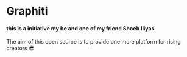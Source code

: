 # Graphiti

#### this is a initiative my be and one of my friend Shoeb Iliyas

The aim of this open source is to provide one more platform for rising creators 😎
